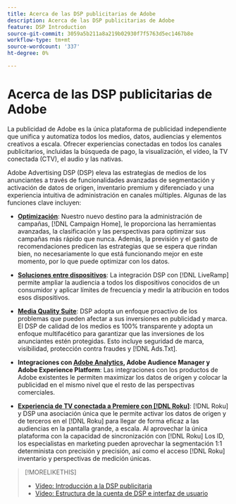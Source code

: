 ```yaml
---
title: Acerca de las DSP publicitarias de Adobe
description: Acerca de las DSP publicitarias de Adobe
feature: DSP Introduction
source-git-commit: 3059a5b211a8a219b02930f7f5763d5ec1467b8e
workflow-type: tm+mt
source-wordcount: '337'
ht-degree: 0%

---
```


# Acerca de las DSP publicitarias de Adobe

La publicidad de Adobe es la única plataforma de publicidad independiente que unifica y automatiza todos los medios, datos, audiencias y elementos creativos a escala. Ofrecer experiencias conectadas en todos los canales publicitarios, incluidas la búsqueda de pago, la visualización, el vídeo, la TV conectada (CTV), el audio y las nativas.

Adobe Advertising DSP (DSP) eleva las estrategias de medios de los anunciantes a través de funcionalidades avanzadas de segmentación y activación de datos de origen, inventario premium y diferenciado y una experiencia intuitiva de administración en canales múltiples. Algunas de las funciones clave incluyen:

* [**Optimización**](features/optimization.md): Nuestro nuevo destino para la administración de campañas, [!DNL Campaign Home], le proporciona las herramientas avanzadas, la clasificación y las perspectivas para optimizar sus campañas más rápido que nunca. Además, la previsión y el gasto de recomendaciones predicen las estrategias que se espera que rindan bien, no necesariamente lo que está funcionando mejor en este momento, por lo que puede optimizar con los datos.

* [**Soluciones entre dispositivos**](features/cross-device-solutions.md): La integración DSP con [!DNL LiveRamp] permite ampliar la audiencia a todos los dispositivos conocidos de un consumidor y aplicar límites de frecuencia y medir la atribución en todos esos dispositivos.

* [**Media Quality Suite**](features/brand-safety-media-quality.md): DSP adopta un enfoque proactivo de los problemas que pueden afectar a sus inversiones en publicidad y marca. El DSP de calidad de los medios es 100% transparente y adopta un enfoque multifacético para garantizar que las inversiones de los anunciantes estén protegidas. Esto incluye seguridad de marca, visibilidad, protección contra fraudes y [!DNL Ads.Txt].

* **Integraciones con [Adobe Analytics](/help/integrations/analytics/overview.md), Adobe Audience Manager y Adobe Experience Platform**: Las integraciones con los productos de Adobe existentes le permiten maximizar los datos de origen y colocar la publicidad en el mismo nivel que el resto de las perspectivas comerciales.

* [**Experiencia de TV conectada a Premiere con [!DNL Roku]**](/help/dsp/inventory/roku-inventory.md): [!DNL Roku] y DSP una asociación única que le permite activar los datos de origen y de terceros en el [!DNL Roku] para llegar de forma eficaz a las audiencias en la pantalla grande, a escala. Al aprovechar la única plataforma con la capacidad de sincronización con [!DNL Roku] Los ID, los especialistas en marketing pueden aprovechar la segmentación 1:1 determinista con precisión y precisión, así como el acceso [!DNL Roku] inventario y perspectivas de medición únicas.

>[!MORELIKETHIS]
>
>* [Vídeo: Introducción a la DSP publicitaria](https://experienceleague.adobe.com/docs/advertising-cloud-learn/tutorials/dsp/intro.html)
>* [Vídeo: Estructura de la cuenta de DSP e interfaz de usuario](https://experienceleague.adobe.com/docs/advertising-cloud-learn/tutorials/dsp/ui.html)

